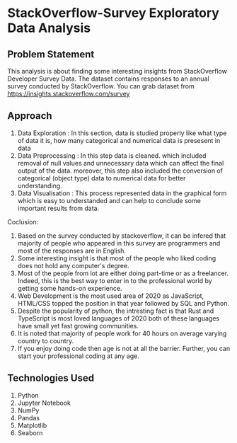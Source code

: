# StackOverflow-Survey Exploratory Data Analysis

## Problem Statement
This analysis is about finding some interesting insights from StackOverflow Developer Survey Data. The dataset contains responses 
to an annual survey conducted by StackOverflow. You can grab dataset from https://insights.stackoverflow.com/survey

## Approach
1. Data Exploration : In this section, data is studied properly like what type of data it is, how many categorical and numerical data is presesent in data
2. Data Preprocessing : In this step data is cleaned. which included removal of null values and unnecessary data which can affect the final output of the data. moreover,
this step also included the conversion of categorical (object type) data to numerical data for better understanding.
3. Data Visualisation : This process represented data in the graphical form which is easy to understanded and can help to conclude some important results from data.

Coclusion:
1. Based on the survey conducted by stackoverflow, it can be infered that majority of people who appeared in this survey are programmers and most of the responses are
in English.
2. Some interesting insight is that most of the people who liked coding does not hold any computer's degree.
3. Most of the people from lot are either doing part-time or as a freelancer. Indeed, this is the best way to enter in to the professional world by getting some hands-on
experience.
4. Web Development is the most used area of 2020 as JavaScript, HTML/CSS topped the position in that year followed by SQL and Python. 
5. Despite the popularity of python, the intresting fact is that Rust and TypeScript is most loved languages of 2020 both of these languages have small yet fast growing 
communities.
6. It is noted that majority of people work for 40 hours on average varying country to country.
7. If you enjoy doing code then age is not at all the barrier. Further, you can start your professional coding at any age. 

## Technologies Used
1. Python
2. Jupyter Notebook
3. NumPy
4. Pandas
5. Matplotlib
6. Seaborn
